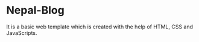 # Nepal-Blog

It is a basic web template which is created with the help of HTML, CSS and JavaScripts.
